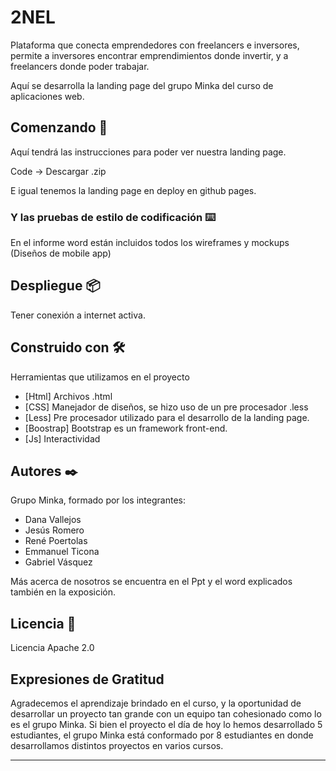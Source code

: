 # 2NEL

Plataforma que conecta emprendedores con freelancers e inversores, permite a inversores encontrar emprendimientos donde invertir, y a freelancers donde poder trabajar.

Aquí se desarrolla la landing page del grupo Minka del curso de aplicaciones web.

## Comenzando 🚀

Aquí tendrá las instrucciones para poder ver nuestra landing page.

Code -> Descargar .zip

E igual tenemos la landing page en deploy en github pages.

### Y las pruebas de estilo de codificación ⌨️

En el informe word están incluidos todos los wireframes y mockups (Diseños de mobile app)

## Despliegue 📦

Tener conexión a internet activa.

## Construido con 🛠️

Herramientas que utilizamos en el proyecto

* [Html] Archivos .html
* [CSS] Manejador de diseños, se hizo uso de un pre procesador .less
* [Less] Pre procesador utilizado para el desarrollo de la landing page.
* [Boostrap] Bootstrap es un framework front-end.
* [Js] Interactividad

## Autores ✒️

Grupo Minka, formado por los integrantes:

- Dana Vallejos
- Jesús Romero
- René Poertolas
- Emmanuel Ticona
- Gabriel Vásquez

Más acerca de nosotros se encuentra en el Ppt y el word explicados también en la exposición.

## Licencia 📄

Licencia Apache 2.0

## Expresiones de Gratitud 

Agradecemos el aprendizaje brindado en el curso, y la oportunidad de desarrollar un proyecto tan grande con un equipo tan cohesionado como lo es el grupo Minka.
Si bien el proyecto el día de hoy lo hemos desarrollado 5 estudiantes, el grupo Minka está conformado por 8 estudiantes en donde desarrollamos distintos proyectos en varios cursos.

---
